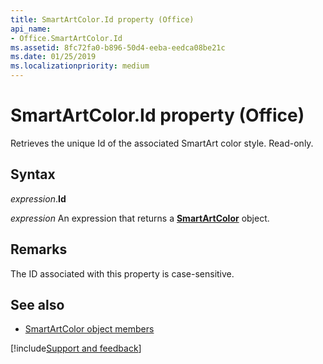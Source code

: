 ```yaml
---
title: SmartArtColor.Id property (Office)
api_name:
- Office.SmartArtColor.Id
ms.assetid: 8fc72fa0-b896-50d4-eeba-eedca08be21c
ms.date: 01/25/2019
ms.localizationpriority: medium
---
```



# SmartArtColor.Id property (Office)

Retrieves the unique Id of the associated SmartArt color style. Read-only.


## Syntax

_expression_.**Id**

_expression_ An expression that returns a **[SmartArtColor](Office.SmartArtColor.md)** object.


## Remarks

The ID associated with this property is case-sensitive.


## See also

- [SmartArtColor object members](overview/Library-Reference/smartartcolor-members-office.md)



[!include[Support and feedback](~/includes/feedback-boilerplate.md)]